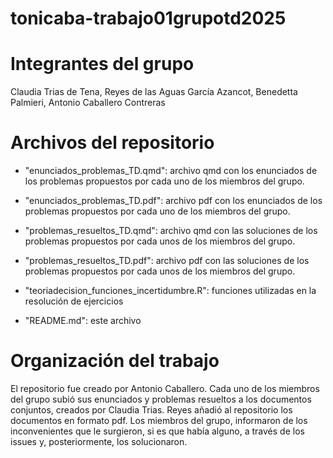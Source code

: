 # tonicaba-trabajo01grupotd2025

# Integrantes del grupo

Claudia Trias de Tena, Reyes de las Aguas García Azancot, Benedetta Palmieri, Antonio Caballero Contreras

# Archivos del repositorio

- "enunciados_problemas_TD.qmd": archivo qmd con los enunciados de los problemas 
propuestos por cada uno de los miembros del grupo.

- "enunciados_problemas_TD.pdf": archivo pdf con los enunciados de los problemas 
propuestos por cada uno de los miembros del grupo.

- "problemas_resueltos_TD.qmd": archivo qmd con las soluciones de los problemas 
propuestos por cada unos de los miembros del grupo.

- "problemas_resueltos_TD.pdf": archivo pdf con las soluciones de los problemas 
propuestos por cada unos de los miembros del grupo.

- "teoriadecision_funciones_incertidumbre.R": funciones utilizadas en la resolución de ejercicios

- "README.md": este archivo

# Organización del trabajo

El repositorio fue creado por Antonio Caballero. 
Cada uno de los miembros del grupo subió sus enunciados y problemas resueltos a los documentos conjuntos, creados por Claudia Trias. 
Reyes añadió al repositorio los documentos en formato pdf.
Los miembros del grupo, informaron de los inconvenientes que le surgieron, si es que había alguno, a través de los issues y, posteriormente, los solucionaron.


